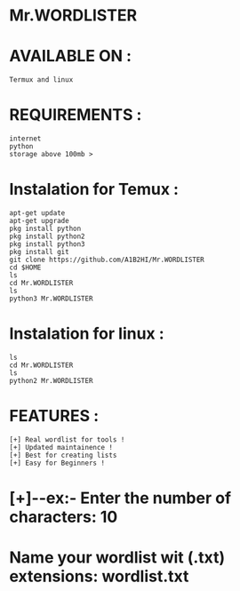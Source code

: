 # Mr.WORDLISTER










# AVAILABLE ON :

    Termux and linux
    
    
# REQUIREMENTS :

    internet
    python
    storage above 100mb >



# Instalation for Temux :
    apt-get update 
    apt-get upgrade 
    pkg install python 
    pkg install python2 
    pkg install python3
    pkg install git
    git clone https://github.com/A1B2HI/Mr.WORDLISTER
    cd $HOME
    ls
    cd Mr.WORDLISTER
    ls
    python3 Mr.WORDLISTER
    
 # Instalation for linux :
    ls
    cd Mr.WORDLISTER
    ls
    python2 Mr.WORDLISTER
   
 # FEATURES :

    [+] Real wordlist for tools !
    [+] Updated maintainence !
    [+] Best for creating lists
    [+] Easy for Beginners !


  # [+]--ex:- Enter the number of characters: 10

# Name your wordlist wit (.txt) extensions: wordlist.txt



